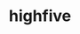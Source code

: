 ---
title: "highfive"
layout: cache
categories: [package, develop]
meta: {"versions": ["2.10.1", "2.2.2"], "compilers": ["gcc@=11.4.0"], "oss": ["ubuntu22.04"], "platforms": ["linux"], "targets": ["x86_64_v3"], "stacks": ["hep", "root"], "num_specs": 15, "num_specs_by_stack": {"hep": 15, "root": 15}}
spec_details: [{"hash": "2gjin44cwiqqj26ivcpalebj2oyprrgz", "compiler": "gcc@=11.4.0", "versions": ["2.10.1"], "os": "ubuntu22.04", "platform": "linux", "target": "x86_64_v3", "variants": ["~boost", "build_system=cmake", "build_type=Release", "generator=make", "~ipo", "+mpi"], "stacks": ["hep", "root"], "size": "-", "tarball": "https://binaries.spack.io/develop/build_cache/linux-ubuntu22.04-x86_64_v3/gcc-11.4.0/highfive-2.10.1/linux-ubuntu22.04-x86_64_v3-gcc-11.4.0-highfive-2.10.1-2gjin44cwiqqj26ivcpalebj2oyprrgz.spack"}, {"hash": "3xds6sfbqkjzm4lhsz6xripbqxvhsp3g", "compiler": "gcc@=11.4.0", "versions": ["2.10.1"], "os": "ubuntu22.04", "platform": "linux", "target": "x86_64_v3", "variants": ["~boost", "build_system=cmake", "build_type=Release", "generator=make", "~ipo", "+mpi"], "stacks": ["hep", "root"], "size": "-", "tarball": "https://binaries.spack.io/develop/build_cache/linux-ubuntu22.04-x86_64_v3/gcc-11.4.0/highfive-2.10.1/linux-ubuntu22.04-x86_64_v3-gcc-11.4.0-highfive-2.10.1-3xds6sfbqkjzm4lhsz6xripbqxvhsp3g.spack"}, {"hash": "hn6bva23ii3oujj3s55esdlxpjgdkjnz", "compiler": "gcc@=11.4.0", "versions": ["2.10.1"], "os": "ubuntu22.04", "platform": "linux", "target": "x86_64_v3", "variants": ["~boost", "build_system=cmake", "build_type=Release", "generator=make", "~ipo", "+mpi"], "stacks": ["hep", "root"], "size": "-", "tarball": "https://binaries.spack.io/develop/build_cache/linux-ubuntu22.04-x86_64_v3/gcc-11.4.0/highfive-2.10.1/linux-ubuntu22.04-x86_64_v3-gcc-11.4.0-highfive-2.10.1-hn6bva23ii3oujj3s55esdlxpjgdkjnz.spack"}, {"hash": "pn7bawpzdmrdboxfwn7kv5obs4opy4lt", "compiler": "gcc@=11.4.0", "versions": ["2.10.1"], "os": "ubuntu22.04", "platform": "linux", "target": "x86_64_v3", "variants": ["~boost", "build_system=cmake", "build_type=Release", "generator=make", "~ipo", "+mpi"], "stacks": ["hep", "root"], "size": "-", "tarball": "https://binaries.spack.io/develop/build_cache/linux-ubuntu22.04-x86_64_v3/gcc-11.4.0/highfive-2.10.1/linux-ubuntu22.04-x86_64_v3-gcc-11.4.0-highfive-2.10.1-pn7bawpzdmrdboxfwn7kv5obs4opy4lt.spack"}, {"hash": "quahtr6lissf7fzsug3b4jlbawmjtanf", "compiler": "gcc@=11.4.0", "versions": ["2.10.1"], "os": "ubuntu22.04", "platform": "linux", "target": "x86_64_v3", "variants": ["~boost", "build_system=cmake", "build_type=Release", "generator=make", "~ipo", "+mpi"], "stacks": ["hep", "root"], "size": "-", "tarball": "https://binaries.spack.io/develop/build_cache/linux-ubuntu22.04-x86_64_v3/gcc-11.4.0/highfive-2.10.1/linux-ubuntu22.04-x86_64_v3-gcc-11.4.0-highfive-2.10.1-quahtr6lissf7fzsug3b4jlbawmjtanf.spack"}, {"hash": "z7gkzf2e6wedb2ken5xq5gjvmj53hnqw", "compiler": "gcc@=11.4.0", "versions": ["2.10.1"], "os": "ubuntu22.04", "platform": "linux", "target": "x86_64_v3", "variants": ["~boost", "build_system=cmake", "build_type=Release", "generator=make", "~ipo", "+mpi"], "stacks": ["hep", "root"], "size": "-", "tarball": "https://binaries.spack.io/develop/build_cache/linux-ubuntu22.04-x86_64_v3/gcc-11.4.0/highfive-2.10.1/linux-ubuntu22.04-x86_64_v3-gcc-11.4.0-highfive-2.10.1-z7gkzf2e6wedb2ken5xq5gjvmj53hnqw.spack"}, {"hash": "2b2uomgnsfxb4rmen4ephdvjau6wihh5", "compiler": "gcc@=11.4.0", "versions": ["2.2.2"], "os": "ubuntu22.04", "platform": "linux", "target": "x86_64_v3", "variants": ["~boost", "build_system=cmake", "build_type=Release", "generator=make", "~ipo", "+mpi"], "stacks": ["hep", "root"], "size": "-", "tarball": "https://binaries.spack.io/develop/build_cache/linux-ubuntu22.04-x86_64_v3/gcc-11.4.0/highfive-2.2.2/linux-ubuntu22.04-x86_64_v3-gcc-11.4.0-highfive-2.2.2-2b2uomgnsfxb4rmen4ephdvjau6wihh5.spack"}, {"hash": "5amzmv3p5ptn7zsqfegont6bstl6rsrc", "compiler": "gcc@=11.4.0", "versions": ["2.2.2"], "os": "ubuntu22.04", "platform": "linux", "target": "x86_64_v3", "variants": ["~boost", "build_system=cmake", "build_type=Release", "generator=make", "~ipo", "+mpi"], "stacks": ["hep", "root"], "size": "-", "tarball": "https://binaries.spack.io/develop/build_cache/linux-ubuntu22.04-x86_64_v3/gcc-11.4.0/highfive-2.2.2/linux-ubuntu22.04-x86_64_v3-gcc-11.4.0-highfive-2.2.2-5amzmv3p5ptn7zsqfegont6bstl6rsrc.spack"}, {"hash": "6bdeapkdx5z5maxpiolbr4gtt7mhduoq", "compiler": "gcc@=11.4.0", "versions": ["2.2.2"], "os": "ubuntu22.04", "platform": "linux", "target": "x86_64_v3", "variants": ["~boost", "build_system=cmake", "build_type=Release", "generator=make", "~ipo", "+mpi"], "stacks": ["hep", "root"], "size": "-", "tarball": "https://binaries.spack.io/develop/build_cache/linux-ubuntu22.04-x86_64_v3/gcc-11.4.0/highfive-2.2.2/linux-ubuntu22.04-x86_64_v3-gcc-11.4.0-highfive-2.2.2-6bdeapkdx5z5maxpiolbr4gtt7mhduoq.spack"}, {"hash": "demaedbhbk5dlakmivrmypthummvmvjn", "compiler": "gcc@=11.4.0", "versions": ["2.2.2"], "os": "ubuntu22.04", "platform": "linux", "target": "x86_64_v3", "variants": ["~boost", "build_system=cmake", "build_type=Release", "generator=make", "~ipo", "+mpi"], "stacks": ["hep", "root"], "size": "-", "tarball": "https://binaries.spack.io/develop/build_cache/linux-ubuntu22.04-x86_64_v3/gcc-11.4.0/highfive-2.2.2/linux-ubuntu22.04-x86_64_v3-gcc-11.4.0-highfive-2.2.2-demaedbhbk5dlakmivrmypthummvmvjn.spack"}, {"hash": "iflka3dvpzxohmzs5qcoveyiv7moqawd", "compiler": "gcc@=11.4.0", "versions": ["2.2.2"], "os": "ubuntu22.04", "platform": "linux", "target": "x86_64_v3", "variants": ["~boost", "build_system=cmake", "build_type=Release", "generator=make", "~ipo", "+mpi"], "stacks": ["hep", "root"], "size": "-", "tarball": "https://binaries.spack.io/develop/build_cache/linux-ubuntu22.04-x86_64_v3/gcc-11.4.0/highfive-2.2.2/linux-ubuntu22.04-x86_64_v3-gcc-11.4.0-highfive-2.2.2-iflka3dvpzxohmzs5qcoveyiv7moqawd.spack"}, {"hash": "j36pgnksehpjuqoa4qgjtw52w3fwwzt2", "compiler": "gcc@=11.4.0", "versions": ["2.2.2"], "os": "ubuntu22.04", "platform": "linux", "target": "x86_64_v3", "variants": ["~boost", "build_system=cmake", "build_type=Release", "generator=make", "~ipo", "+mpi"], "stacks": ["hep", "root"], "size": "-", "tarball": "https://binaries.spack.io/develop/build_cache/linux-ubuntu22.04-x86_64_v3/gcc-11.4.0/highfive-2.2.2/linux-ubuntu22.04-x86_64_v3-gcc-11.4.0-highfive-2.2.2-j36pgnksehpjuqoa4qgjtw52w3fwwzt2.spack"}, {"hash": "kfe7g3bwvh4ulenpwfa763q7scdi3p2h", "compiler": "gcc@=11.4.0", "versions": ["2.2.2"], "os": "ubuntu22.04", "platform": "linux", "target": "x86_64_v3", "variants": ["~boost", "build_system=cmake", "build_type=Release", "generator=make", "~ipo", "+mpi"], "stacks": ["hep", "root"], "size": "-", "tarball": "https://binaries.spack.io/develop/build_cache/linux-ubuntu22.04-x86_64_v3/gcc-11.4.0/highfive-2.2.2/linux-ubuntu22.04-x86_64_v3-gcc-11.4.0-highfive-2.2.2-kfe7g3bwvh4ulenpwfa763q7scdi3p2h.spack"}, {"hash": "pvwpe7lju2ir3lhh42nqdnigoem7ljlf", "compiler": "gcc@=11.4.0", "versions": ["2.2.2"], "os": "ubuntu22.04", "platform": "linux", "target": "x86_64_v3", "variants": ["~boost", "build_system=cmake", "build_type=Release", "generator=make", "~ipo", "+mpi"], "stacks": ["hep", "root"], "size": "-", "tarball": "https://binaries.spack.io/develop/build_cache/linux-ubuntu22.04-x86_64_v3/gcc-11.4.0/highfive-2.2.2/linux-ubuntu22.04-x86_64_v3-gcc-11.4.0-highfive-2.2.2-pvwpe7lju2ir3lhh42nqdnigoem7ljlf.spack"}, {"hash": "v3q762plwg6bcg6ytwqgwd7kvlmlwtpl", "compiler": "gcc@=11.4.0", "versions": ["2.2.2"], "os": "ubuntu22.04", "platform": "linux", "target": "x86_64_v3", "variants": ["~boost", "build_system=cmake", "build_type=Release", "generator=make", "~ipo", "+mpi"], "stacks": ["hep", "root"], "size": "-", "tarball": "https://binaries.spack.io/develop/build_cache/linux-ubuntu22.04-x86_64_v3/gcc-11.4.0/highfive-2.2.2/linux-ubuntu22.04-x86_64_v3-gcc-11.4.0-highfive-2.2.2-v3q762plwg6bcg6ytwqgwd7kvlmlwtpl.spack"}]
---